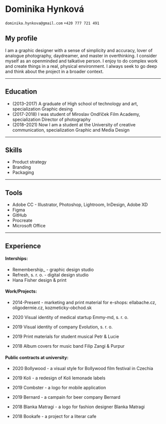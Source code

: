 # Dominika Hynková
`dominika.hynkova@gmail.com`
`+420 777 721 491`

## My profile

I am a graphic designer with a sense of simplicity and accuracy, lover of analogue photography, daydreamer, and master in overthinking.
I consider myself as an openminded and talkative person. I enjoy to do complex work and create things in a real, physical environment.
I always seek to go deep and think about the project in a broader context.

- - -

## Education

- (2013–2017) A graduate of High school of technology and art, specialization Graphic desing
- (2017-2018) I was student of Miroslav Ondříček Film Academy, specialization Director of photography
- (2018–2021) Now I am a student at the University of creative communication, specialization Graphic and Media Design 

- - -

## Skills
- Product strategy
- Branding
- Packaging

- - -

## Tools
- Adobe CC - Illustrator, Photoshop, Lightroom, InDesign, Adobe XD
- Figma
- GitHub
- Procreate
- Microsoft Office

- - -

## Experience
#### Interships:
- Remembership_ - graphic design studio 
- Refresh, s. r. o. - digital design studio
- Hana Fisher design & print

#### Work/Projects: 
- 2014-Present - marketing and print material for e-shops: ellabache.cz, oligodermie.cz, kozmeticky-obchod.sk

- 2020 Visual identity of medical startup Emmy-md, s. r. o.

- 2019 Visual identity of company Evolution, s. r. o.

- 2019 Print materials for student musical Petr & Lucie

- 2018 Album covers for music band Filip Zangi & Purpur

#### Public contracts at university: 
- 2020 Bollywood - a visual style for Bollywood film festival in Czechia 

- 2019 Koli - a redesign of Koli lemonade labels

- 2019 Combster - a logo for mobile application

- 2019 Bernard - a campain for beer company Bernard

- 2018 Blanka Matragi - a logo for fashion designer Blanka Matragi

- 2018 Bookafe - a project for a literar cafe



 




